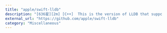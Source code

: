 ```yaml
---
title: "apple/swift-lldb"
description: "[636星][2m] [C++]  This is the version of LLDB that supports the Swift programming language & REPL."
external_url: "https://github.com/apple/swift-lldb"
category: "Miscellaneous"
---
```

